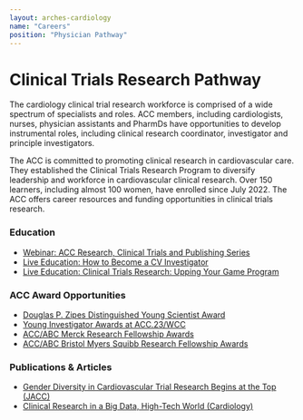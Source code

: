 ```yaml
---
layout: arches-cardiology
name: "Careers"
position: "Physician Pathway"
---
```


# Clinical Trials Research Pathway
The cardiology clinical trial research workforce is comprised of a wide spectrum of specialists and roles. ACC members, including cardiologists, nurses, physician assistants and PharmDs have opportunities to develop instrumental roles, including clinical research coordinator, investigator and principle investigators.

The ACC is committed to promoting clinical research in cardiovascular care. They established the Clinical Trials Research Program to diversify leadership and workforce in cardiovascular clinical research. Over 150 learners, including almost 100 women, have enrolled since July 2022. The ACC offers career resources and funding opportunities in clinical trials research. 

### Education

- [Webinar: ACC Research, Clinical Trials and Publishing Series](#)
- [Live Education: How to Become a CV Investigator](#)
- [Live Education: Clinical Trials Research: Upping Your Game Program](#)

### ACC Award Opportunities

- [Douglas P. Zipes Distinguished Young Scientist Award](#)
- [Young Investigator Awards at ACC.23/WCC](#)
- [ACC/ABC Merck Research Fellowship Awards](#)
- [ACC/ABC Bristol Myers Squibb Research Fellowship Awards](#)

### Publications & Articles

- [Gender Diversity in Cardiovascular Trial Research Begins at the Top (JACC)](#)
- [Clinical Research in a Big Data, High-Tech World (Cardiology)](#)
